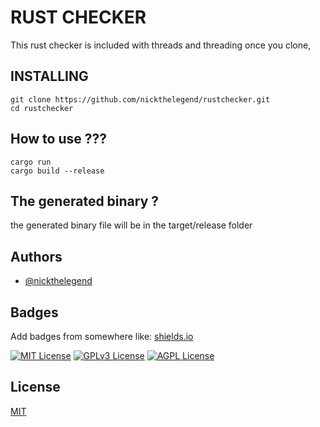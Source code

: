 
# RUST CHECKER


This rust checker is included with threads and threading once you clone,






## INSTALLING

```shell
git clone https://github.com/nickthelegend/rustchecker.git
cd rustchecker
```

## How to use ???

```shell
cargo run
cargo build --release
```

## The generated binary ?

the generated binary file will be in the target/release folder


## Authors

- [@nickthelegend](https://www.github.com/nickthelegend)


## Badges

Add badges from somewhere like: [shields.io](https://shields.io/)

[![MIT License](https://img.shields.io/badge/License-MIT-green.svg)](https://choosealicense.com/licenses/mit/)
[![GPLv3 License](https://img.shields.io/badge/License-GPL%20v3-yellow.svg)](https://opensource.org/licenses/)
[![AGPL License](https://img.shields.io/badge/license-AGPL-blue.svg)](http://www.gnu.org/licenses/agpl-3.0)




## License

[MIT](https://choosealicense.com/licenses/mit/)

